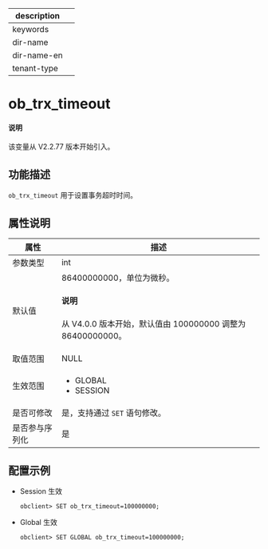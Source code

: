 |description||
|---|---|
|keywords||
|dir-name||
|dir-name-en||
|tenant-type||

# ob_trx_timeout

<main id="notice" type='explain'>
  <h4>说明</h4>
  <p>该变量从 V2.2.77 版本开始引入。</p>
</main>

## 功能描述

`ob_trx_timeout` 用于设置事务超时时间。

## 属性说明

| **属性** | **描述** |
|----------|----------|
| 参数类型  | int                     |
| 默认值    | 86400000000，单位为微秒。  <main id="notice" type='explain'><h4>说明</h4><p>从 V4.0.0 版本开始，默认值由 100000000 调整为 86400000000。</p></main>    |
| 取值范围  | NULL                    |
| 生效范围  |   <ul><li>GLOBAL  </li><li>SESSION </li></ul>    |
| 是否可修改  | 是，支持通过 `SET` 语句修改。|
| 是否参与序列化 | 是                       |

## 配置示例

* Session 生效

    ```shell
    obclient> SET ob_trx_timeout=100000000;
    ```

* Global 生效

    ```shell
    obclient> SET GLOBAL ob_trx_timeout=100000000;
    ```
